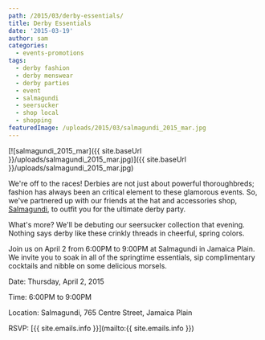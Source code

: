 ```yaml
---
path: /2015/03/derby-essentials/
title: Derby Essentials
date: '2015-03-19'
author: sam
categories:
  - events-promotions
tags:
  - derby fashion
  - derby menswear
  - derby parties
  - event
  - salmagundi
  - seersucker
  - shop local
  - shopping
featuredImage: /uploads/2015/03/salmagundi_2015_mar.jpg
---
```

[![salmagundi_2015_mar]({{ site.baseUrl }}/uploads/salmagundi_2015_mar.jpg)]({{ site.baseUrl }}/uploads/salmagundi_2015_mar.jpg)

We're off to the races! Derbies are not just about powerful thoroughbreds; fashion has always been an critical element to these glamorous events. So, we've partnered up with our friends at the hat and accessories shop, [Salmagundi](http://salmagundiboston.com/), to outfit you for the ultimate derby party.

What's more? We'll be debuting our seersucker collection that evening. Nothing says derby like these crinkly threads in cheerful, spring colors.

Join us on April 2 from 6:00PM to 9:00PM at Salmagundi in Jamaica Plain. We invite you to soak in all of the springtime essentials, sip complimentary cocktails and nibble on some delicious morsels.

Date: Thursday, April 2, 2015

Time: 6:00PM to 9:00PM

Location: Salmagundi, 765 Centre Street, Jamaica Plain

RSVP: [{{ site.emails.info }}](mailto:{{ site.emails.info }})